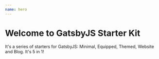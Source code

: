 ```yaml
---
name: hero
---
```


# Welcome to GatsbyJS Starter Kit

It's a series of starters for GatsbyJS: Minimal, Equipped, Themed, Website and Blog. It's 5 in 1!


